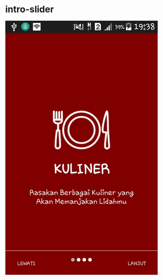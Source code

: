 # intro-slider
![alt text](https://github.com/hidayatulwildan/intro-slider/blob/master/introslider.gif)
